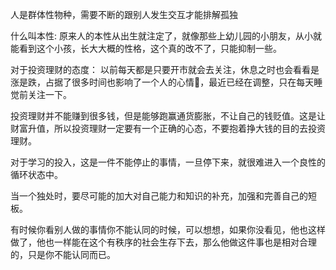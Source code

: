 

人是群体性物种，需要不断的跟别人发生交互才能排解孤独

什么叫本性: 原来人的本性从出生就注定了，就像那些上幼儿园的小朋友，从小就能看到这个小孩，长大大概的性格，这个真的改不了，只能抑制一些。

对于投资理财的态度： 以前每天都是只要开市就会去关注，休息之时也会看看是涨是跌，占据了很多时间也影响了一个人的心情💢，最近已经在调整，只在每天睡觉前关注一下。

投资理财并不能赚到很多钱，但是能够跑赢通货膨胀，不让自己的钱贬值。这是让财富升值，所以投资理财一定要有一个正确的心态，不要抱着挣大钱的目的去投资理财。


对于学习的投入，这是一件不能停止的事情，一旦停下来，就很难进入一个良性的循环状态中。


当一个独处时，要尽可能的加大对自己能力和知识的补充，加强和完善自己的短板。


有时候你看别人做的事情你不能认同的时候，可以想想，如果你没看见，他也这样做了，他也一样能在这个有秩序的社会生存下去，那么他做这件事也是相对合理的，只是你不能认同而已。



